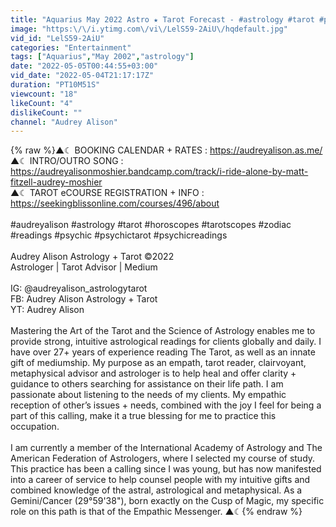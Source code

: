 ```yaml
---
title: "Aquarius May 2022 Astro ★ Tarot Forecast - #astrology #tarot #psychictarot #horoscopes #readings"
image: "https:\/\/i.ytimg.com\/vi\/LelS59-2AiU\/hqdefault.jpg"
vid_id: "LelS59-2AiU"
categories: "Entertainment"
tags: ["Aquarius","May 2002","astrology"]
date: "2022-05-05T00:44:55+03:00"
vid_date: "2022-05-04T21:17:17Z"
duration: "PT10M51S"
viewcount: "18"
likeCount: "4"
dislikeCount: ""
channel: "Audrey Alison"
---
```

{% raw %}▲☾ BOOKING CALENDAR + RATES :  <a rel="nofollow" target="blank" href="https://audreyalison.as.me/">https://audreyalison.as.me/</a><br />▲☾ INTRO/OUTRO SONG : <a rel="nofollow" target="blank" href="https://audreyalisonmoshier.bandcamp.com/track/i-ride-alone-by-matt-fitzell-audrey-moshier">https://audreyalisonmoshier.bandcamp.com/track/i-ride-alone-by-matt-fitzell-audrey-moshier</a><br />▲☾ TAROT eCOURSE REGISTRATION + INFO : <a rel="nofollow" target="blank" href="https://seekingblissonline.com/courses/496/about">https://seekingblissonline.com/courses/496/about</a><br /><br />#audreyalison #astrology #tarot #horoscopes #tarotscopes #zodiac #readings #psychic #psychictarot #psychicreadings <br /><br />Audrey Alison Astrology + Tarot ©2022<br />Astrologer | Tarot Advisor | Medium<br /><br />IG: @audreyalison_astrologytarot<br />FB: Audrey Alison Astrology + Tarot <br />YT: Audrey Alison<br /><br />Mastering the Art of the Tarot and the Science of Astrology enables me to provide strong, intuitive astrological readings for clients globally and daily. I have over 27+ years of experience reading The Tarot, as well as an innate gift of mediumship. My purpose as an empath, tarot reader, clairvoyant, metaphysical advisor and astrologer is to help heal and offer clarity + guidance to others searching for assistance on their life path. I am passionate about listening to the needs of my clients.  My empathic reception of other’s issues + needs, combined with the joy I feel for being a part of this calling, make it a true blessing for me to practice this occupation. <br /><br />I am currently a member of the International Academy of Astrology and The American Federation of Astrologers, where I selected my course of study. This practice has been a calling since I was young, but has now manifested into a career of service to help counsel people with my intuitive gifts and combined knowledge of the astral, astrological and metaphysical. As a Gemini/Cancer (29°59'38&quot;), born exactly on the Cusp of Magic, my specific role on this path is that of the Empathic Messenger. ▲☾{% endraw %}
